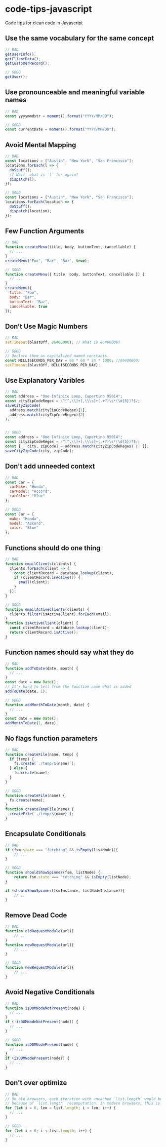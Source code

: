 # code-tips-javascript
Code tips for clean code in Javascript

## Use the same vocabulary for the same concept

```javascript
// BAD
getUserInfo();
getClientData();
getCustomerRecord();

// GOOD
getUser();
```

## Use pronounceable and meaningful variable names

```javascript
// BAD
const yyyymmdstr = moment().format("YYYY/MM/DD");

// GOOD
const currentDate = moment().format("YYYY/MM/DD");
```

## Avoid Mental Mapping

```javascript
// BAD
const locations = ["Austin", "New York", "San Francisco"];
locations.forEach(l => {
  doStuff();
  // Wait, what is `l` for again?
  dispatch(l);
});

// GOOD
const locations = ["Austin", "New York", "San Francisco"];
locations.forEach(location => {
  doStuff();
  dispatch(location);
});
```

## Few Function Arguments

```javascript
// BAD
function createMenu(title, body, buttonText, cancellable) {
  // ...
}
createMenu("Foo", "Bar", "Baz", true);

// GOOD
function createMenu({ title, body, buttonText, cancellable }) {
  // ...
}
createMenu({
  title: "Foo",
  body: "Bar",
  buttonText: "Baz",
  cancellable: true
});
```

## Don’t Use Magic Numbers

```javascript
// BAD
setTimeout(blastOff, 86400000); // What is 86400000?

// GOOD
// Declare them as capitalized named constants.
const MILLISECONDS_PER_DAY = 60 * 60 * 24 * 1000; //86400000;
setTimeout(blastOff, MILLISECONDS_PER_DAY);
```

##  Use Explanatory Varibles

```javascript
// BAD
const address = "One Infinite Loop, Cupertino 95014";
const cityZipCodeRegex = /^[^,\\]+[,\\\s]+(.+?)\s*(\d{5})?$/;
saveCityZipCode(
  address.match(cityZipCodeRegex)[1],
  address.match(cityZipCodeRegex)[2]
);


// GOOD
const address = "One Infinite Loop, Cupertino 95014";
const cityZipCodeRegex = /^[^,\\]+[,\\\s]+(.+?)\s*(\d{5})?$/;
const [_, city, zipCode] = address.match(cityZipCodeRegex) || [];
saveCityZipCode(city, zipCode);
```

## Don't add unneeded context

```javascript
// BAD
const Car = {
  carMake: "Honda",
  carModel: "Accord",
  carColor: "Blue"
};

// GOOD
const Car = {
  make: "Honda",
  model: "Accord",
  color: "Blue"
};
```

## Functions should do one thing

```javascript
// BAD
function emailClients(clients) {
  clients.forEach(client => {
    const clientRecord = database.lookup(client);
    if (clientRecord.isActive()) {
      email(client);
    }
  });
}

// GOOD
function emailActiveClients(clients) {
  clients.filter(isActiveClient).forEach(email);
}
function isActiveClient(client) {
  const clientRecord = database.lookup(client);
  return clientRecord.isActive();
}
```

## Function names should say what they do

```javascript
// BAD
function addToDate(date, month) {
  // ...
}
const date = new Date();
// It's hard to tell from the function name what is added
addToDate(date, 1);

// GOOD
function addMonthToDate(month, date) {
  // ...
}
const date = new Date();
addMonthToDate(1, date);
```

## No flags function parameters
```javascript
// BAD
function createFile(name, temp) {
  if (temp) {
    fs.create(`./temp/${name}`);
  } else {
    fs.create(name);
  }
}

// GOOD
function createFile(name) {
  fs.create(name);
}
function createTempFile(name) {
  createFile(`./temp/${name}`);
}
```

## Encapsulate Conditionals

```javascript
// BAD
if (fsm.state === "fetching" && isEmpty(listNode)){
	// ...
}

// GOOD
function shouldShowSpinner(fsm, listNode) {
	return fsm.state === "fetching" && isEmpty(listNode);
}

if (shouldShowSpinner(fsmInstance, listNodeInstance)){
	// ...
}
```

## Remove Dead Code
```javascript
// BAD
function oldRequestModule(url){
	// ...
}
function newRequestModule(url){
	// ...
}

// GOOD
function newRequestModule(url){
	// ...
}
```

## Avoid Negative Conditionals

```javascript
// BAD
function isDOMNodeNotPresent(node) {
  // ...
}
if (!isDOMNodeNotPresent(node)) {
  // ...
}

// GOOD
function isDOMNodePresent(node) {
  // ...
}
if (isDOMNodePresent(node)) {
  // ...
}
```

## Don't over optimize

```javascript
// BAD
// On old browsers, each iteration with uncached `list.length` would be costly
// because of `list.length` recomputation. In modern browsers, this is optimized.
for (let i = 0, len = list.length; i < len; i++) {
  // ...
}

// GOOD
for (let i = 0; i < list.length; i++) {
  // ...
}
```